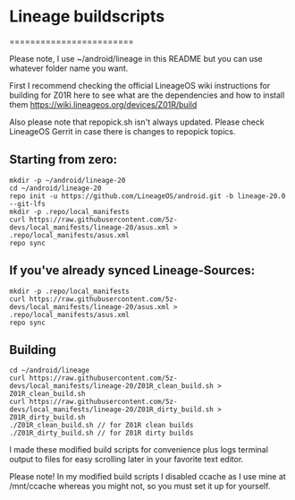 # Lineage buildscripts
========================

Please note, I use ~/android/lineage in this README but you can use whatever folder name you want.

First I recommend checking the official LineageOS wiki instructions for building for Z01R here to see what are the dependencies and how to install them
https://wiki.lineageos.org/devices/Z01R/build

Also please note that repopick.sh isn't always updated. Please check LineageOS Gerrit in case there is changes to repopick topics.

Starting from zero:
---------
    mkdir -p ~/android/lineage-20
    cd ~/android/lineage-20
    repo init -u https://github.com/LineageOS/android.git -b lineage-20.0 --git-lfs
    mkdir -p .repo/local_manifests
    curl https://raw.githubusercontent.com/5z-devs/local_manifests/lineage-20/asus.xml > .repo/local_manifests/asus.xml
    repo sync

If you've already synced Lineage-Sources:
----------
    mkdir -p .repo/local_manifests
    curl https://raw.githubusercontent.com/5z-devs/local_manifests/lineage-20/asus.xml > .repo/local_manifests/asus.xml
    repo sync

Building
----------
    cd ~/android/lineage
    curl https://raw.githubusercontent.com/5z-devs/local_manifests/lineage-20/Z01R_clean_build.sh > Z01R_clean_build.sh
    curl https://raw.githubusercontent.com/5z-devs/local_manifests/lineage-20/Z01R_dirty_build.sh > Z01R_dirty_build.sh
    ./Z01R_clean_build.sh // for Z01R clean builds
    ./Z01R_dirty_build.sh // for Z01R dirty builds

I made these modified build scripts for convenience plus logs terminal output to files for easy scrolling later in your favorite text editor.

Please note! In my modified build scripts I disabled ccache as I use mine at /mnt/ccache whereas you might not, so you must set it up for yourself.
